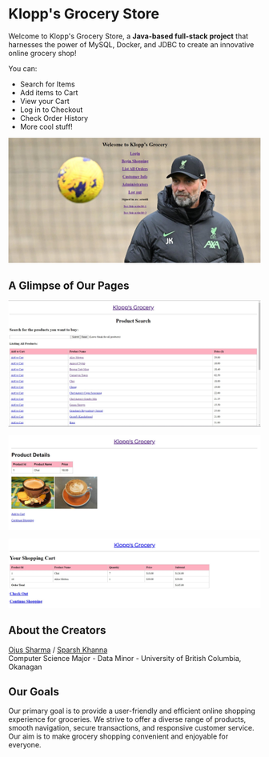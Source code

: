 # Klopp's Grocery Store

Welcome to Klopp's Grocery Store, a **Java-based full-stack project** that harnesses the power of MySQL, Docker, and JDBC to create an innovative online grocery shop!

You can:

- Search for Items
- Add items to Cart
- View your Cart
- Log in to Checkout
- Check Order History
- More cool stuff!

![Website Home](./WebContent/img/website_home.jpg)

## A Glimpse of Our Pages

![Product Search](./WebContent/img/product_search.jpg)

![Product Details](./WebContent/img/product_details.jpg)

![Shopping Cart](./WebContent/img/shop_cart.jpg)

## About the Creators
[Ojus Sharma](https://github.com/ojusharma) /
[Sparsh Khanna](https://github.com/Sparshkhannaa)
<br>
Computer Science Major - Data Minor - University of British Columbia, Okanagan


## Our Goals

Our primary goal is to provide a user-friendly and efficient online shopping experience for groceries. We strive to offer a diverse range of products, smooth navigation, secure transactions, and responsive customer service. Our aim is to make grocery shopping convenient and enjoyable for everyone.
